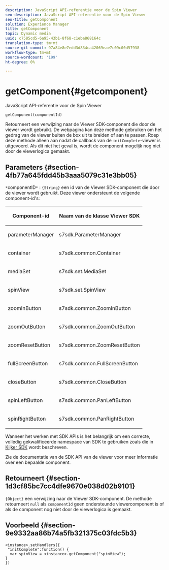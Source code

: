 ```yaml
---
description: JavaScript API-referentie voor de Spin Viewer
seo-description: JavaScript API-referentie voor de Spin Viewer
seo-title: getComponent
solution: Experience Manager
title: getComponent
topic: Dynamic media
uuid: c7585cd5-6a95-43b1-8f68-c1eba868164c
translation-type: tm+mt
source-git-commit: 97a84e8e7edd3d834ca42069eae7c09c00d57938
workflow-type: tm+mt
source-wordcount: '199'
ht-degree: 0%

---
```



# getComponent{#getcomponent}

JavaScript API-referentie voor de Spin Viewer

`getComponent(componentId)`

Retourneert een verwijzing naar de Viewer SDK-component die door de viewer wordt gebruikt. De webpagina kan deze methode gebruiken om het gedrag van de viewer buiten de box uit te breiden of aan te passen. Roep deze methode alleen aan nadat de callback van de `initComplete`-viewer is uitgevoerd. Als dit niet het geval is, wordt de component mogelijk nog niet door de viewerlogica gemaakt.

## Parameters {#section-4fb77a645fdd45b3aaa5079c31e3bb05}

`*`componentID`*` :  `{String}` een id van de Viewer SDK-component die door de viewer wordt gebruikt. Deze viewer ondersteunt de volgende component-id&#39;s:

<table id="table_7B5DD9303EF44ADD847B13FFEAD135D9"> 
 <thead> 
  <tr> 
   <th colname="col1" class="entry"> <p>Component-id </p> </th> 
   <th colname="col2" class="entry"> <p>Naam van de klasse Viewer SDK </p> </th> 
  </tr> 
 </thead>
 <tbody> 
  <tr> 
   <td colname="col1"> <p> <span class="codeph"> parameterManager  </span> </p> </td> 
   <td colname="col2"> <p> <span class="codeph"> s7sdk.ParameterManager  </span> </p> </td> 
  </tr> 
  <tr> 
   <td colname="col1"> <p> <span class="codeph"> container  </span> </p> </td> 
   <td colname="col2"> <p> <span class="codeph"> s7sdk.common.Container  </span> </p> </td> 
  </tr> 
  <tr> 
   <td colname="col1"> <p> <span class="codeph"> mediaSet  </span> </p> </td> 
   <td colname="col2"> <p> <span class="codeph"> s7sdk.set.MediaSet  </span> </p> </td> 
  </tr> 
  <tr> 
   <td colname="col1"> <p> <span class="codeph"> spinView  </span> </p> </td> 
   <td colname="col2"> <p> <span class="codeph"> s7sdk.set.SpinView  </span> </p> </td> 
  </tr> 
  <tr> 
   <td colname="col1"> <p> <span class="codeph"> zoomInButton  </span> </p> </td> 
   <td colname="col2"> <p> <span class="codeph"> s7sdk.common.ZoomInButton  </span> </p> </td> 
  </tr> 
  <tr> 
   <td colname="col1"> <p> <span class="codeph"> zoomOutButton  </span> </p> </td> 
   <td colname="col2"> <p> <span class="codeph"> s7sdk.common.ZoomOutButton  </span> </p> </td> 
  </tr> 
  <tr> 
   <td colname="col1"> <p> <span class="codeph"> zoomResetButton  </span> </p> </td> 
   <td colname="col2"> <p> <span class="codeph"> s7sdk.common.ZoomResetButton  </span> </p> </td> 
  </tr> 
  <tr> 
   <td colname="col1"> <p> <span class="codeph"> fullScreenButton  </span> </p> </td> 
   <td colname="col2"> <p> <span class="codeph"> s7sdk.common.FullScreenButton  </span> </p> </td> 
  </tr> 
  <tr> 
   <td colname="col1"> <p> <span class="codeph"> closeButton  </span> </p> </td> 
   <td colname="col2"> <p> <span class="codeph"> s7sdk.common.CloseButton  </span> </p> </td> 
  </tr> 
  <tr> 
   <td colname="col1"> <p> <span class="codeph"> spinLeftButton  </span> </p> </td> 
   <td colname="col2"> <p> <span class="codeph"> s7sdk.common.PanLeftButton  </span> </p> </td> 
  </tr> 
  <tr> 
   <td colname="col1"> <p> <span class="codeph"> spinRightButton  </span> </p> </td> 
   <td colname="col2"> <p> <span class="codeph"> s7sdk.common.PanRightButton  </span> </p> </td> 
  </tr> 
 </tbody> 
</table>

Wanneer het werken met SDK APIs is het belangrijk om een correcte, volledig gekwalificeerde namespace van SDK te gebruiken zoals die in [Kijker SDK](../../../c-html5-s7-aem-asset-viewers/c-html5-spin-viewer-about/c-html5-spin-viewer-namespace.md#concept-fa293878c9ff4758ae888415c70fbeef) wordt beschreven.

Zie de documentatie van de SDK API van de viewer voor meer informatie over een bepaalde component.

## Retourneert {#section-1d3cf85bc7cc4dfe9670e038d02b9101}

`{Object}` een verwijzing naar de Viewer SDK-component. De methode retourneert `null` als `componentId` geen ondersteunde viewercomponent is of als de component nog niet door de viewerlogica is gemaakt.

## Voorbeeld {#section-9e9332aa86b74a5fb321375c03fdc5b3}

```
<instance>.setHandlers({ 
 "initComplete":function() { 
  var spinView = <instance>.getComponent("spinView"); 
} 
})
```

